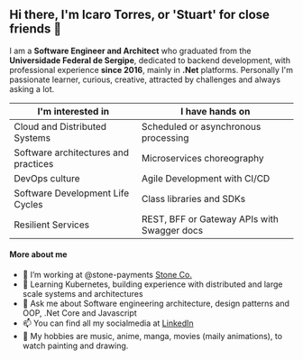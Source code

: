 ## Hi there, I'm Icaro Torres, or 'Stuart' for close friends 👋

I am a **Software Engineer and Architect** who graduated from the **Universidade Federal de Sergipe**, dedicated to backend development, with professional experience **since 2016**, mainly in **.Net** platforms.
Personally I'm passionate learner, curious, creative, attracted by challenges and always asking a lot.

|I'm interested in | I have hands on
--- | ---
|Cloud and Distributed Systems | Scheduled or asynchronous processing|
|Software architectures and practices | Microservices choreography|
|DevOps culture | Agile Development with CI/CD|
|Software Development Life Cycles | Class libraries and SDKs|
|Resilient Services | REST, BFF or Gateway APIs with Swagger docs|

#### More about me
- 🔭 I’m working at @stone-payments [Stone Co.](https://www.stone.com.br/)
- 🌱 Learning Kubernetes, building experience with distributed and large scale systems and architectures
- 💬 Ask me about Software engineering architecture, design patterns and OOP, .Net Core and Javascript
- 📫 You can find all my socialmedia at [LinkedIn](https://www.linkedin.com/in/icarotorres-stuart)
- 👋 My hobbies are music, anime, manga, movies (maily animations), to watch painting and drawing.
